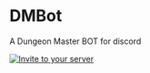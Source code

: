 # DMBot

A Dungeon Master BOT for discord

[![Invite to your server](https://discordapp.com/api/oauth2/authorize?client_id=703264530079285268&permissions=0&scope=bot)](https://discordapp.com/api/oauth2/authorize?client_id=703264530079285268&permissions=0&scope=bot)
